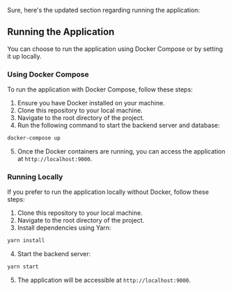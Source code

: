 Sure, here's the updated section regarding running the application:

## Running the Application

You can choose to run the application using Docker Compose or by setting it up locally.

### Using Docker Compose

To run the application with Docker Compose, follow these steps:

1. Ensure you have Docker installed on your machine.
2. Clone this repository to your local machine.
3. Navigate to the root directory of the project.
4. Run the following command to start the backend server and database:

```bash
docker-compose up
```

5. Once the Docker containers are running, you can access the application at `http://localhost:9000`.

### Running Locally

If you prefer to run the application locally without Docker, follow these steps:

1. Clone this repository to your local machine.
2. Navigate to the root directory of the project.
3. Install dependencies using Yarn:

```bash
yarn install
```

4. Start the backend server:

```bash
yarn start
```

5. The application will be accessible at `http://localhost:9000`.
